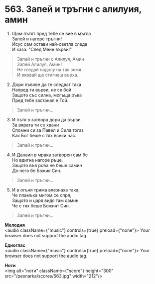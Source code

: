 # 563. Запей и тръгни с алилуия, амин

1. Щом пътят пред тебе се вие в мъгла  
Запей и нагоре тръгни!  
Исус сам остави най-светла следа  
И каза: "След Мене върви!"  

> Запей и тръгни с Алилуя, Амин  
> Запей Алилуя, Амин!  
> Не гледай надолу на тая земя  
> И вярвай ще стигнеш върха.  

2. Дори лъвове да те следват така  
Напред ти върви, не се бой  
Защото със силна, могъща ръка  
Пред тебе застанал е Той.  

> Запей и тръгни...  

3. И пътя в затвора дори да върви  
За вярата ти се хвани  
Спомни си за Павел и Сила тогаз  
Как Бог беше с тях всеки час.  

> Запей и тръгни...  

4. И Данаил в мрака затворен сам бе  
Но вдигна нагоре ръце,  
Защото във рова не беше самин  
До него бе Божия Син.  

> Запей и тръгни...  

5. И в огъня трима влезнаха така,  
Че пламъка мигом се спря,  
Защото и царя видя там самин  
Че с тях беше Божият Син.  

> Запей и тръгни...

**Мелодия**  
<audio className={"music"} controls={true} preload={"none"}>
    <source src="/pesnarka/mp3/563.mp3" type="audio/mpeg"/>
    Your browser does not support the audio tag.
</audio>

**Едноглас**  
<audio className={"music"} controls={true} preload={"none"}>
    <source src="/pesnarka/transp/563.mp3" type="audio/mpeg"/>
    Your browser does not support the audio tag.
</audio>

**Ноти**  
<img alt="ноти" className={"score"} height="300" src="/pesnarka/scores/563.jpg" width="212"/>
